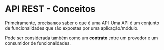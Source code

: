 # API REST - Conceitos

Primeiramente, precisamos saber o que é uma API. Uma API é um conjunto de funcionalidades que são expostas por uma aplicação/módulo.

Pode ser considerada também como um **contrato** entre um provedor e um consumidor de funcionalidades.
